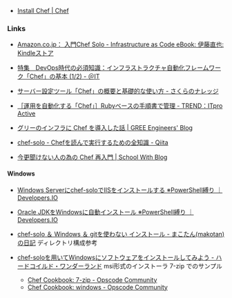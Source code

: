 - [Install Chef | Chef](http://www.getchef.com/chef/install/)

### Links

- [Amazon.co.jp： 入門Chef Solo - Infrastructure as Code eBook: 伊藤直也: Kindleストア](http://www.amazon.co.jp/dp/B00BSPH158)

- [特集　DevOps時代の必須知識：インフラストラクチャ自動化フレームワーク「Chef」の基本 (1/2) - ＠IT](http://www.atmarkit.co.jp/ait/articles/1305/24/news003.html)

- [サーバー設定ツール「Chef」の概要と基礎的な使い方 - さくらのナレッジ](http://knowledge.sakura.ad.jp/tech/867/)

- [［運用を自動化する「Chef」］Rubyベースの手順書で管理 - TREND：ITpro Active](http://itpro.nikkeibp.co.jp/article/Active/20130307/461541/)

- [グリーのインフラに Chef を導入した話 | GREE Engineers' Blog](http://labs.gree.jp/blog/2013/12/10056/)

- [chef-solo - Chefを読んで実行するための全知識 - Qiita](http://qiita.com/TsuyoshiUshio@github/items/89030baca68b05a9783d)

- [今更聞けない人の為の Chef 再入門 | School With Blog](http://blog.schoolwith.me/chef-re-introduction/)

#### Windows

- [Windows Serverにchef-soloでIISをインストールする ※PowerShell縛り ｜ Developers.IO](http://dev.classmethod.jp/cloud/aws/windows-chef-iis/)

- [Oracle JDKをWindowsに自動インストール ※PowerShell縛り ｜ Developers.IO](http://dev.classmethod.jp/cloud/aws/auto_jdk_on_windows/)

- [chef-solo ＆ Windows ＆ gitを使わない インストール - まこたん(makotan)の日記](http://d.hatena.ne.jp/makotan/20130304/p1) ディレクトリ構成参考

- [chef-soloを用いてWindowsにソフトウェアをインストールしてみよう - ハードコイルド・ワンダーランド](http://weathercook.hatenadiary.jp/entry/20120117/1326778600) msi形式のインストーラ 7-zip でのサンプル
    - [Chef Cookbook: 7-zip - Opscode Community](http://community.opscode.com/cookbooks/7-zip)
    - [Chef Cookbook: windows - Opscode Community](http://community.opscode.com/cookbooks/windows)
